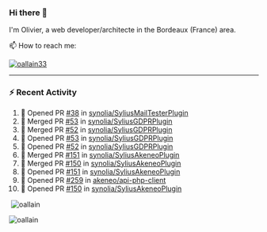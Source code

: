 ### Hi there 👋

I'm Olivier, a web developer/architecte in the Bordeaux (France) area.

📫 How to reach me:

<p> <a href="https://twitter.com/oallain33" target="blank"><img src="https://img.shields.io/twitter/follow/oallain33?logo=twitter&style=for-the-badge" alt="oallain33" /></a> </p>

---

### :zap: Recent Activity

<!--START_SECTION:activity-->
1. 💪 Opened PR [#38](https://github.com/synolia/SyliusMailTesterPlugin/pull/38) in [synolia/SyliusMailTesterPlugin](https://github.com/synolia/SyliusMailTesterPlugin)
2. 🎉 Merged PR [#53](https://github.com/synolia/SyliusGDPRPlugin/pull/53) in [synolia/SyliusGDPRPlugin](https://github.com/synolia/SyliusGDPRPlugin)
3. 🎉 Merged PR [#52](https://github.com/synolia/SyliusGDPRPlugin/pull/52) in [synolia/SyliusGDPRPlugin](https://github.com/synolia/SyliusGDPRPlugin)
4. 💪 Opened PR [#53](https://github.com/synolia/SyliusGDPRPlugin/pull/53) in [synolia/SyliusGDPRPlugin](https://github.com/synolia/SyliusGDPRPlugin)
5. 💪 Opened PR [#52](https://github.com/synolia/SyliusGDPRPlugin/pull/52) in [synolia/SyliusGDPRPlugin](https://github.com/synolia/SyliusGDPRPlugin)
6. 🎉 Merged PR [#151](https://github.com/synolia/SyliusAkeneoPlugin/pull/151) in [synolia/SyliusAkeneoPlugin](https://github.com/synolia/SyliusAkeneoPlugin)
7. 🎉 Merged PR [#150](https://github.com/synolia/SyliusAkeneoPlugin/pull/150) in [synolia/SyliusAkeneoPlugin](https://github.com/synolia/SyliusAkeneoPlugin)
8. 💪 Opened PR [#151](https://github.com/synolia/SyliusAkeneoPlugin/pull/151) in [synolia/SyliusAkeneoPlugin](https://github.com/synolia/SyliusAkeneoPlugin)
9. 💪 Opened PR [#259](https://github.com/akeneo/api-php-client/pull/259) in [akeneo/api-php-client](https://github.com/akeneo/api-php-client)
10. 💪 Opened PR [#150](https://github.com/synolia/SyliusAkeneoPlugin/pull/150) in [synolia/SyliusAkeneoPlugin](https://github.com/synolia/SyliusAkeneoPlugin)
<!--END_SECTION:activity-->

<p>&nbsp;<img align="center" src="https://github-readme-stats.vercel.app/api?username=oallain&show_icons=true&locale=en" alt="oallain" /></p>

<p><img align="center" src="https://github-readme-streak-stats.herokuapp.com/?user=oallain&" alt="oallain" /></p>

